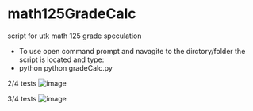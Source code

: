 # math125GradeCalc
script for utk math 125 grade speculation
- To use open command prompt and navagite to the dirctory/folder the script is located and type:
- python python gradeCalc.py

2/4 tests
![image](https://user-images.githubusercontent.com/66324329/165672390-fd16dd9e-8070-4656-bfc5-fa6f964a03fa.png)

3/4 tests
![image](https://user-images.githubusercontent.com/66324329/165672985-1cfba736-993a-4825-8418-ad8bf2e8a413.png)

